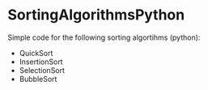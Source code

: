 # SortingAlgorithmsPython

Simple code for the following sorting algortihms (python):

- QuickSort
- InsertionSort
- SelectionSort
- BubbleSort
